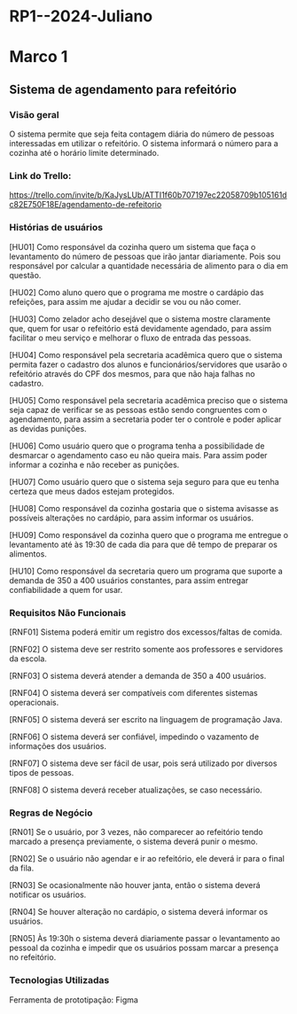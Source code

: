 # RP1--2024-Juliano
# Marco 1
## Sistema de agendamento para refeitório
### Visão geral
O sistema permite que seja feita contagem diária do número de pessoas interessadas em utilizar o refeitório. O sistema informará o número para a cozinha até o horário limite determinado.

### Link do Trello:
 https://trello.com/invite/b/KaJysLUb/ATTI1f60b707197ec22058709b105161dc82E750F18E/agendamento-de-refeitorio


### Histórias de usuários
[HU01] Como responsável da cozinha quero um sistema que faça o levantamento do número de pessoas que irão jantar diariamente. Pois sou responsável por calcular a quantidade necessária de alimento para o dia em questão.

[HU02] Como aluno quero que o programa me mostre o cardápio das refeições, para assim me ajudar a decidir se vou ou não comer.

[HU03] Como zelador acho desejável que o sistema mostre claramente que, quem for usar o refeitório está devidamente agendado, para assim facilitar o meu serviço e melhorar o fluxo de entrada das pessoas.

[HU04] Como responsável pela secretaria acadêmica quero que o sistema permita fazer o cadastro dos alunos e funcionários/servidores que usarão o refeitório através do CPF dos mesmos, para que não haja falhas no cadastro.

[HU05] Como responsável pela secretaria acadêmica preciso que o sistema seja capaz de verificar se as pessoas estão sendo congruentes com o agendamento, para assim a secretaria poder ter o controle e poder aplicar as devidas punições.

[HU06] Como usuário quero que o programa tenha a possibilidade de desmarcar o agendamento caso eu não queira mais. Para assim poder informar a cozinha e não receber as punições.

[HU07] Como usuário quero que o sistema seja seguro para que eu tenha certeza que meus dados estejam protegidos.

[HU08] Como responsável da cozinha gostaria que o sistema avisasse as possíveis alterações no cardápio, para assim informar os usuários.

[HU09] Como responsável da cozinha quero que o programa me entregue o levantamento até às 19:30 de cada dia para que dê tempo de preparar os alimentos.

[HU10]  Como responsável da secretaria quero um programa que suporte a demanda de 350 a 400 usuários constantes, para assim entregar confiabilidade a quem for usar.

### Requisitos Não Funcionais
[RNF01] Sistema poderá emitir um registro dos excessos/faltas de comida.

[RNF02] O sistema deve ser restrito somente aos professores e servidores da escola.

[RNF03] O sistema deverá atender a demanda de 350 a 400 usuários.

[RNF04] O sistema deverá ser compatíveis com diferentes sistemas operacionais.

[RNF05] O sistema deverá ser escrito na linguagem de programação Java.

[RNF06] O sistema deverá ser confiável, impedindo o vazamento de informações dos usuários.

[RNF07] O sistema deve ser fácil de usar, pois será utilizado por diversos tipos de pessoas.

[RNF08] O sistema deverá receber atualizações, se caso necessário.


### Regras de Negócio
[RN01] Se o usuário, por 3 vezes, não comparecer ao refeitório tendo marcado a presença previamente, o sistema deverá punir o mesmo.

[RN02] Se o usuário não agendar e ir ao refeitório, ele deverá ir para o final da fila.

[RN03] Se ocasionalmente não houver janta, então o sistema deverá notificar os usuários.

[RN04] Se houver alteração no cardápio, o sistema deverá informar os usuários.

[RN05] Às 19:30h o sistema deverá diariamente passar o levantamento ao pessoal da cozinha e impedir que os usuários possam marcar a presença no refeitório.

### Tecnologias Utilizadas
Ferramenta de prototipação: Figma

